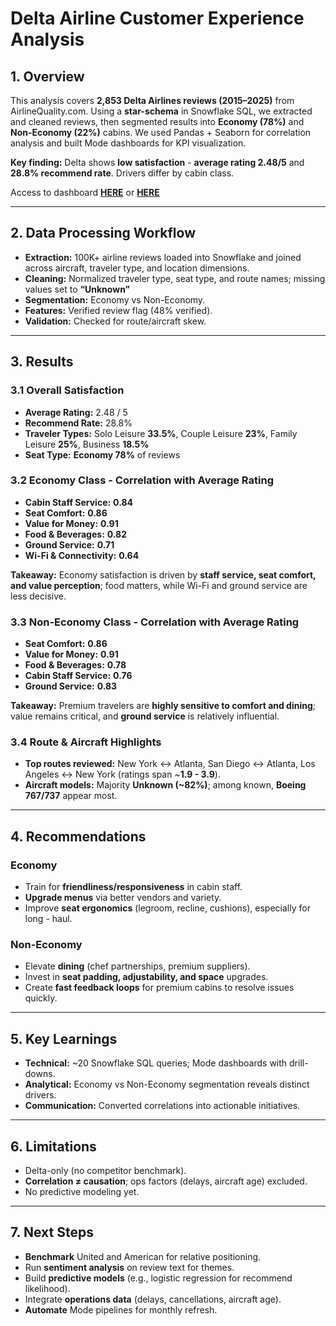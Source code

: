 # Delta Airline Customer Experience Analysis

## 1. Overview
This analysis covers **2,853 Delta Airlines reviews (2015–2025)** from AirlineQuality.com. Using a **star-schema** in Snowflake SQL, we extracted and cleaned reviews, then segmented results into **Economy (78%)** and **Non-Economy (22%)** cabins. We used Pandas + Seaborn for correlation analysis and built Mode dashboards for KPI visualization.

**Key finding:** Delta shows **low satisfaction** - **average rating 2.48/5** and **28.8% recommend rate**. Drivers differ by cabin class.

Access to dashboard **[HERE](https://drive.google.com/file/d/14oqN4O9WCQ8zSPgZSjKYU4uP3CDZYwiZ/view?usp=sharing)**  or **[HERE](https://github.com/alyssaqle/airline_customer_exp_analysis/blob/main/reports/delta-satisfaction-dashboard.pdf)**

---

## 2. Data Processing Workflow
- **Extraction:** 100K+ airline reviews loaded into Snowflake and joined across aircraft, traveler type, and location dimensions.  
- **Cleaning:** Normalized traveler type, seat type, and route names; missing values set to **“Unknown”**  
- **Segmentation:** Economy vs Non-Economy.  
- **Features:** Verified review flag (48% verified).  
- **Validation:** Checked for route/aircraft skew.

---

## 3. Results

### 3.1 Overall Satisfaction
- **Average Rating:** 2.48 / 5  
- **Recommend Rate:** 28.8%  
- **Traveler Types:** Solo Leisure **33.5%**, Couple Leisure **23%**, Family Leisure **25%**, Business **18.5%**  
- **Seat Type:** **Economy 78%** of reviews

### 3.2 Economy Class - Correlation with Average Rating
- **Cabin Staff Service:** **0.84**  
- **Seat Comfort:** **0.86**  
- **Value for Money:** **0.91**  
- **Food & Beverages:** **0.82**  
- **Ground Service:** **0.71**  
- **Wi-Fi & Connectivity:** **0.64**

**Takeaway:** Economy satisfaction is driven by **staff service, seat comfort, and value perception**; food matters, while Wi-Fi and ground service are less decisive.

### 3.3 Non-Economy Class - Correlation with Average Rating
- **Seat Comfort:** **0.86**  
- **Value for Money:** **0.91**  
- **Food & Beverages:** **0.78**  
- **Cabin Staff Service:** **0.76**  
- **Ground Service:** **0.83**

**Takeaway:** Premium travelers are **highly sensitive to comfort and dining**; value remains critical, and **ground service** is relatively influential.

### 3.4 Route & Aircraft Highlights
- **Top routes reviewed:** New York ↔ Atlanta, San Diego ↔ Atlanta, Los Angeles ↔ New York (ratings span ~**1.9 - 3.9**).  
- **Aircraft models:** Majority **Unknown (~82%)**; among known, **Boeing 767/737** appear most.

---

## 4. Recommendations

### Economy
- Train for **friendliness/responsiveness** in cabin staff.  
- **Upgrade menus** via better vendors and variety.  
- Improve **seat ergonomics** (legroom, recline, cushions), especially for long - haul.

### Non-Economy
- Elevate **dining** (chef partnerships, premium suppliers).  
- Invest in **seat padding, adjustability, and space** upgrades.  
- Create **fast feedback loops** for premium cabins to resolve issues quickly.

---

## 5. Key Learnings
- **Technical:** ~20 Snowflake SQL queries; Mode dashboards with drill-downs.  
- **Analytical:** Economy vs Non-Economy segmentation reveals distinct drivers.  
- **Communication:** Converted correlations into actionable initiatives.

---

## 6. Limitations
- Delta-only (no competitor benchmark).  
- **Correlation ≠ causation**; ops factors (delays, aircraft age) excluded.  
- No predictive modeling yet.

---

## 7. Next Steps
- **Benchmark** United and American for relative positioning.  
- Run **sentiment analysis** on review text for themes.  
- Build **predictive models** (e.g., logistic regression for recommend likelihood).  
- Integrate **operations data** (delays, cancellations, aircraft age).  
- **Automate** Mode pipelines for monthly refresh.
